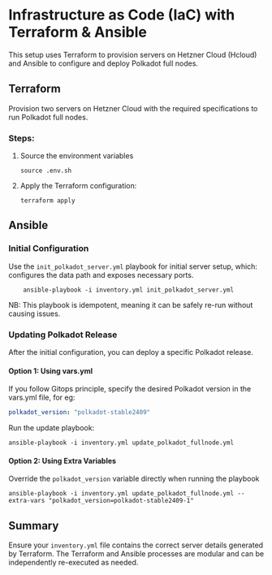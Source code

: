 # Infrastructure as Code (IaC) with Terraform & Ansible
This setup uses Terraform to provision servers on Hetzner Cloud (Hcloud) and Ansible to configure and deploy Polkadot full nodes.

## Terraform

Provision two servers on Hetzner Cloud with the required specifications to run Polkadot full nodes.
### Steps:
1. Source the environment variables

    ```
    source .env.sh
    ```
2. Apply the Terraform configuration:

    ```
    terraform apply    
    ```

## Ansible

### Initial Configuration
Use the `init_polkadot_server.yml` playbook for initial server setup, which: configures the data path and exposes necessary ports.
 
   ```shell
       ansible-playbook -i inventory.yml init_polkadot_server.yml
   
   ```   
NB: This playbook is idempotent, meaning it can be safely re-run without causing issues.

### Updating Polkadot Release
After the initial configuration, you can deploy a specific Polkadot release.

#### Option 1: Using vars.yml
If you follow Gitops principle, specify the desired Polkadot version in the vars.yml file, for eg:

   ```yaml
   polkadot_version: "polkadot-stable2409"
   
   ```
Run the update playbook:
   ```shell
   ansible-playbook -i inventory.yml update_polkadot_fullnode.yml
   ```
#### Option 2: Using Extra Variables
Override the `polkadot_version` variable directly when running the playbook

```shell
ansible-playbook -i inventory.yml update_polkadot_fullnode.yml --extra-vars "polkadot_version=polkadot-stable2409-1"

```
## Summary
Ensure your `inventory.yml` file contains the correct server details generated by Terraform.
The Terraform and Ansible processes are modular and can be independently re-executed as needed.
